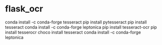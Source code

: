 # flask_ocr

conda install -c conda-forge tesseract
pip install pytesseract
pip install tesseract
conda install -c conda-forge leptonica
pip install tesseract-ocr
pip install tesserocr
choco install tesseract
conda install -c conda-forge leptonica